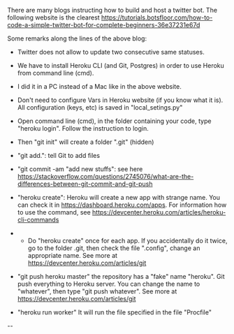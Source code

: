 There are many blogs instructing how to build and host a twitter bot.
The following website is the clearest 
https://tutorials.botsfloor.com/how-to-code-a-simple-twitter-bot-for-complete-beginners-36e37231e67d

Some remarks along the lines of the above blog:
* Twitter does not allow to update two consecutive same statuses.
* We have to install Heroku CLI (and Git, Postgres) in order to use Heroku from command line (cmd).
* I did it in a PC instead of a Mac like in the above website.

* Don't need to configure Vars in Heroku website (if you know what it is). All configuration (keys, etc) is saved in "local_setings.py"
* Open command line (cmd), in the folder containing your code, type "heroku login". Follow the instruction to login.
* Then "git init" will create a folder ".git" (hidden)

* "git add.": tell Git to add files
* "git commit -am "add new stuffs": see here https://stackoverflow.com/questions/2745076/what-are-the-differences-between-git-commit-and-git-push

* "heroku create": Heroku will create a new app with strange name. You can check it in https://dashboard.heroku.com/apps. For information how to use the command, see https://devcenter.heroku.com/articles/heroku-cli-commands

* * Do "heroku create" once for each app. If you accidentally do it twice, go to the folder .git, then check the file ".config", change an appropriate name. See more at https://devcenter.heroku.com/articles/git


* "git push heroku master" the repository has a "fake" name "heroku". Git push everything to Heroku server. You can change the name to "whatever", then type "git push whatever". See more at https://devcenter.heroku.com/articles/git

* "heroku run worker" It will run the file specified in the file "Procfile" 

--
